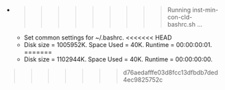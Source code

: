 * >>>>>>>>> Running inst-min-con-cld-bashrc.sh ...
  * Set common settings for ~/.bashrc.
<<<<<<< HEAD
  * Disk size = 1005952K. Space Used = 40K. Runtime = 00:00:00:01.
=======
  * Disk size = 1102944K. Space Used = 40K. Runtime = 00:00:00:00.
>>>>>>> d76aedafffe03d8fcc13dfbdb7ded4ec9825752c
